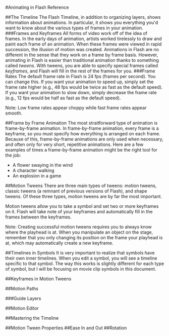 #Animating in Flash Reference

##The Timeline
The Flash Timeline, in addition to organizing layers, shows information about animations. In particular, it shows you everything you'd want to know about the various types of frames in your animation.
###Frames and Keyframes
All forms of video work off of the idea of frames. In the early days of animation, artists worked tirelessly to draw and paint each frame of an animation. When these frames were viewed in rapid succession, the illusion of motion was created. Animations in Flash are no different in the sense that they work on a frame by frame basis. However, animating in Flash is easier than traditional animation thanks to something called *tweens*. With tweens, you are able to specify special frames called *keyframes*, and Flash will fill in the rest of the frames for you. 
###Frame Rates
The default frame rate in Flash is 24 fps (frames per second). You can change this. If you want your animation to speed up, simply set the frame rate higher (e.g., 48 fps would be twice as fast as the default speed). If you want your animation to slow down, simply decrease the frame rate (e.g., 12 fps would be half as fast as the default speed).

Note: Low frame rates appear choppy while fast frame rates appear smooth.

##Frame by Frame Animation
The most straitforward type of animation is frame-by-frame animation. In frame-by-frame animation, every frame is a keyframe, so you must specify how everything is arranged on each frame. Because of this, frame-by-frame animations are only used when necessary, and often only for very short, repetitive animations. Here are a few examples of times a frame-by-frame animation might be the right tool for the job:

* A flower swaying in the wind
* A character walking
* An explosion in a game

##Motion Tweens
There are three main types of tweens: motion tweens, classic tweens (a remnant of previous versions of Flash), and shape tweens. Of these three types, motion tweens are by far the most important.

Motion tweens allow you to take a symbol and set two or more keyframes on it. Flash will take note of your keyframes and automatically fill in the frames between the keyframes.

Note: Creating successful motion tweens requires you to always know where the playhead is at. When you manipulate an object on the stage, remember that you only changing its position on the frame your playhead is at, which may automatically create a new keyframe.

##Timelines in Symbols
It is very important to realize that symbols have their own inner timelines. When you edit a symbol, you will see a timeline specific to that symbol. The way this works is slightly different for each type of symbol, but I will be focusing on movie clip symbols in this document.

##Keyframes in Motion Tweens

##Motion Paths

###Guide Layers

##Motion Editor

##Mastering the Timeline

##Motion Tween Properties
##Ease In and Out
##Rotation

